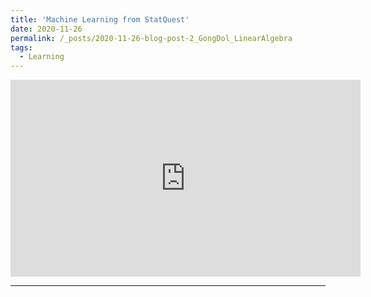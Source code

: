 ```yaml
---
title: 'Machine Learning from StatQuest'
date: 2020-11-26
permalink: /_posts/2020-11-26-blog-post-2_GongDol_LinearAlgebra
tags:
  - Learning  
---
```


<iframe width="560" height="315" src="https://www.youtube.com/embed/videoseries?list=PL5yujGYFVt0BCu7DXfEgD7M51Tj6S7s4A" frameborder="0" allow="accelerometer; autoplay; clipboard-write; encrypted-media; gyroscope; picture-in-picture" allowfullscreen></iframe>

------